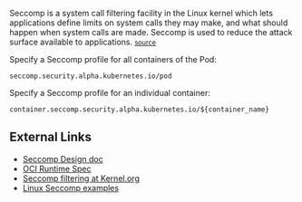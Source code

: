 Seccomp is a system call filtering facility in the Linux kernel which lets applications define limits on system calls they may make, and what should happen when system calls are made. Seccomp is used to reduce the attack surface available to applications.
<small>[source](https://github.com/kubernetes/kubernetes/blob/release-1.4/docs/design/seccomp.md)</small>

Specify a Seccomp profile for all containers of the Pod:

```
seccomp.security.alpha.kubernetes.io/pod
```

Specify a Seccomp profile for an individual container:

```
container.seccomp.security.alpha.kubernetes.io/${container_name}
```

## External Links
- [Seccomp Design doc](https://github.com/kubernetes/kubernetes/blob/release-1.4/docs/design/seccomp.md)
- [OCI Runtime Spec](https://github.com/opencontainers/runtime-spec/blob/master/config-linux.md#seccomp)
- [Seccomp filtering at Kernel.org](https://www.kernel.org/doc/Documentation/prctl/seccomp_filter.txt)
- [Linux Seccomp examples](https://github.com/torvalds/linux/tree/master/samples/seccomp)
